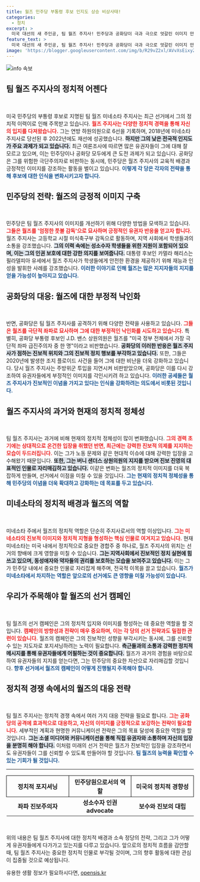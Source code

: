 ```yaml
---
title: 월즈 민주당 부통령 후보 인지도 상승 비상사태!
categories:
  - 정치
excerpt: >
  미국 대선의 새 주인공, 팀 월즈 주지사! 민주당과 공화당이 극과 극으로 엇갈린 이미지 만들기에 나섰다. 엄정한 지도자 vs 위험한 극단주의자, 과연 그의 진짜 모습은 무엇일까? 클릭하여 진실을 확인해보세요!
feature_text: >
  미국 대선의 새 주인공, 팀 월즈 주지사! 민주당과 공화당이 극과 극으로 엇갈린 이미지 만들기에 나섰다. 엄정한 지도자 vs 위험한 극단주의자, 과연 그의 진짜 모습은 무엇일까? 클릭하여 진실을 확인해보세요!
image: 'https://blogger.googleusercontent.com/img/b/R29vZ2xl/AVvXsEixyZcFfHzMRdzZMjFBmAUKJYCLCGyLL1o632UiGVXcaFdKo_bkvkuCioo0uUKlGfBVcT3P84aROyZIXSBEx3Aw5nCQ3pTgDom1WDC4m8eifvWiAmWEEVb4x6G_l8C0QH225ldMjyaFvpxGEBGNO37VmDTDMHGhJPq73UglMfDca1-0aw/s1600/blogspot.png'
---
```


<p><img src="https://blogger.googleusercontent.com/img/b/R29vZ2xl/AVvXsEixyZcFfHzMRdzZMjFBmAUKJYCLCGyLL1o632UiGVXcaFdKo_bkvkuCioo0uUKlGfBVcT3P84aROyZIXSBEx3Aw5nCQ3pTgDom1WDC4m8eifvWiAmWEEVb4x6G_l8C0QH225ldMjyaFvpxGEBGNO37VmDTDMHGhJPq73UglMfDca1-0aw/s1600/blogspot.png" alt="info 속보" /></p>

<h2 data-ke-size="size26">팀 월즈 주지사의 정치적 어젠다</h2>

<p data-ke-size="size16">&nbsp;</p>

<p>미국 민주당의 부통령 후보로 지명된 팀 월즈 미네소타 주지사는 최근 선거에서 그의 정치적 이력이로 인해 주목받고 있습니다. <b><span style="color: #ee2323;">월즈 주지사는 다양한 정치적 경력을 통해 자신의 입지를 다져왔습니다.</span></b> 그는 연방 하원의원으로 6선을 기록하며, 2018년에 미네소타 주지사로 당선된 후 2022년에도 재선에 성공했습니다. <b><span style="background-color: #21538527;">하지만 그의 낮은 전국적 인지도가 주요 과제가 되고 있습니다.</span></b> 최근 여론조사에 따르면 많은 유권자들이 그에 대해 잘 모르고 있으며, 이는 민주당이나 공화당 모두에게 큰 도전 과제가 되고 있습니다. 공화당은 그를 위험한 극단주의자로 비판하는 동시에, 민주당은 월즈 주지사의 교육적 배경과 긍정적인 이미지를 강조하는 활동을 벌이고 있습니다. <b><span style="color: #1a5490;">이렇게 각 당은 각자의 전략을 통해 후보에 대한 인식을 변화시키고자 합니다.</span></b></p>

<h2 data-ke-size="size26">민주당의 전략: 월즈의 긍정적 이미지 구축</h2>

<p data-ke-size="size16">&nbsp;</p>

<p>민주당은 팀 월즈 주지사의 이미지를 개선하기 위해 다양한 방법을 모색하고 있습니다. <b><span style="color: #ee2323;">그들은 월즈를 '엄정한 풋볼 감독'으로 묘사하며 긍정적인 유권자 반응을 얻고자 합니다.</span></b> 월즈 주지사는 고등학교 시절 미식축구부 감독으로 활동하며, 지역 사회에서 학생들과의 소통을 강조했습니다. <b><span style="background-color: #21538527;">그의 이력 속에는 성소수자 학생들을 위한 지원이 포함되어 있으며, 이는 그의 인권 보호에 대한 강한 의지를 보여줍니다.</span></b> 대통령 후보인 카멀라 해리스는 필라델피아 유세에서 월즈 주지사가 학생들에게 안전한 환경을 제공하기 위해 재능과 인성을 발휘한 사례를 강조했습니다. <b><span style="color: #1a5490;">이러한 이야기로 인해 월즈는 많은 지지자들의 지지를 얻을 가능성이 높아지고 있습니다.</span></b></p>

<h2 data-ke-size="size26">공화당의 대응: 월즈에 대한 부정적 낙인화</h2>

<p data-ke-size="size16">&nbsp;</p>

<p>반면, 공화당은 팀 월즈 주지사를 공격하기 위해 다양한 전략을 사용하고 있습니다. <b><span style="color: #ee2323;">그들은 월즈를 극단적 좌파로 묘사하며 그에 대한 부정적인 낙인화를 시도하고 있습니다.</span></b> 특별히, 공화당 부통령 후보인 J.D. 밴스 상원의원은 월즈를 "미국 정부 전체에서 가장 극단적 좌파 급진주의자 중 한 명"이라고 비판했습니다. <b><span style="background-color: #21538527;">공화당의 이러한 반응은 월즈 주지사가 점하는 진보적 위치와 그의 진보적 정치 행보를 부각하고 있습니다.</span></b> 또한, 그들은 2020년에 발생한 조지 플로이드 사건을 들어 그에 대한 비난을 더욱 강화하고 있습니다. 당시 월즈 주지사는 주방위군 투입을 지연시켜 비판받았으며, 공화당은 이를 다시 강조하여 유권자들에게 부정적인 이미지를 각인시키려 하고 있습니다. <b><span style="color: #1a5490;">이러한 공세들은 월즈 주지사가 진보적인 이념을 가지고 있다는 인식을 강화하려는 의도에서 비롯된 것입니다.</span></b></p>

<h2 data-ke-size="size26">월즈 주지사의 과거와 현재의 정치적 정체성</h2>

<p data-ke-size="size16">&nbsp;</p>

<p>팀 월즈 주지사는 과거에 비해 현재의 정치적 정체성이 많이 변화했습니다. <b><span style="color: #ee2323;">그의 경력 초기에는 상대적으로 온건한 입장을 취했던 반면, 최근에는 강력한 진보적 의제를 지지하는 모습이 두드러집니다.</span></b> 이는 그가 노동 문제와 같은 현대적 이슈에 대해 강력한 입장을 고수해왔기 때문입니다. <b><span style="background-color: #21538527;">또한, 그는 버니 샌더스 상원의원의 지지를 받으며 진보 진영의 대표적인 인물로 자리매김하고 있습니다.</span></b> 이같은 변화는 월즈의 정치적 이미지를 더욱 복잡하게 만들며, 선거에서 이점을 미칠 수 있을 것입니다. <b><span style="color: #1a5490;">그는 현재의 정치적 정체성을 통해 민주당의 이념을 더욱 확대하고 강화하는 데 목표를 두고 있습니다.</span></b></p>

<h2 data-ke-size="size26">미네소타의 정치적 배경과 월즈의 역할</h2>

<p data-ke-size="size16">&nbsp;</p>

<p>미네소타 주에서 월즈의 정치적 역할은 단순히 주지사로서의 역할 이상입니다. <b><span style="color: #ee2323;">그는 미네소타의 진보적 이미지와 정치적 지형을 형성하는 핵심 인물로 여겨지고 있습니다.</span></b> 현재 미네소타는 미국 내에서 정치적으로 중요한 경합주 중 하나로, 월즈 주지사의 위치는 선거의 향배에 크게 영향을 미칠 수 있습니다. <b><span style="background-color: #21538527;">그는 지역사회에서 진보적인 정치 실현에 힘쓰고 있으며, 동성애자와 약자들의 권리를 보호하는 모습을 보여주고 있습니다.</span></b> 이는 그가 민주당 내에서 중요한 인물로 자리잡게 해주며, 전국적 이목을 끌고 있습니다. <b><span style="color: #1a5490;">월즈가 미네소타에서 차지하는 역할은 앞으로의 선거에도 큰 영향을 미칠 가능성이 있습니다.</span></b></p>

<h2 data-ke-size="size26">우리가 주목해야 할 월즈의 선거 캠페인</h2>

<p data-ke-size="size16">&nbsp;</p>

<p>팀 월즈의 선거 캠페인은 그의 정치적 입지와 이미지를 형성하는 데 중요한 역할을 할 것입니다. <b><span style="color: #ee2323;">캠페인의 방향성과 전략이 매우 중요하며, 이는 각 당의 선거 전략과도 밀접한 관련이 있습니다.</span></b> 월즈의 캠페인은 그의 진보적인 성향을 부각시키는 동시에, 그를 신뢰할 수 있는 지도자로 포지셔닝하려는 노력이 필요합니다. <b><span style="background-color: #21538527;">측근들과의 소통과 강력한 정치적 메시지를 통해 유권자들에게 어필하는 것이 중요합니다.</span></b> 월즈가 과거의 경험을 바탕으로 하여 유권자들의 지지를 얻는다면, 그는 민주당의 중요한 자산으로 자리매김할 것입니다. <b><span style="color: #1a5490;">향후 선거에서 월즈의 캠페인이 어떻게 진행될지 주목해야 합니다.</span></b></p>

<h2 data-ke-size="size26">정치적 경쟁 속에서의 월즈의 대응 전략</h2>

<p data-ke-size="size16">&nbsp;</p>

<p>팀 월즈 주지사는 정치적 경쟁 속에서 여러 가지 대응 전략을 필요로 합니다. <b><span style="color: #ee2323;">그는 공화당의 공격에 효과적으로 대응하고, 자신의 이미지를 긍정적으로 보강하는 전략이 필요합니다.</span></b> 세부적인 계획과 현명한 커뮤니케이션 전략은 그의 목표 달성에 중요한 역할을 할 것입니다. <b><span style="background-color: #21538527;">그는 소셜 미디어와 커뮤니케이션을 통해 직접 유권자와 소통하며 자신의 입장을 분명히 해야 합니다.</span></b> 이처럼 미래의 선거 전략은 월즈가 진보적인 입장을 강조하면서도 유권자들이 그를 신뢰할 수 있도록 만들어야 할 것입니다. <b><span style="color: #1a5490;">팀 월즈의 능력을 확인할 수 있는 기회가 될 것입니다.</span></b></p>

<hr style="height:1px;">

<table style="width: 100%; border-collapse: collapse;">
  <tr>
    <th style="width: 33%; text-align: center; border: 1px solid #000;">정치적 포지셔닝</th>
    <th style="width: 33%; text-align: center; border: 1px solid #000;">민주당원으로서의 역할</th>
    <th style="width: 33%; text-align: center; border: 1px solid #000;">미국의 정치적 경향성</th>
  </tr>
  <tr>
    <td style="text-align: center; height: 17px;"><b>좌파 진보주의자</b></td>
    <td style="text-align: center; height: 17px;"><b>성소수자 인권 advocate</b></td>
    <td style="text-align: center; height: 17px;"><b>보수와 진보의 대립</b></td>
  </tr>
</table>

<p data-ke-size="size16">&nbsp;</p> 

<p>위의 내용은 팀 월즈 주지사에 대한 정치적 배경과 소속 정당의 전략, 그리고 그가 어떻게 유권자들에게 다가가고 있는지를 다루고 있습니다. 앞으로의 정치적 흐름을 감안할 때, 팀 월즈 주지사는 중요한 정치적 인물로 부각될 것이며, 그의 향후 활동에 대한 관심이 집중될 것으로 예상됩니다.</p>
유용한 생활 정보가 필요하시다면, <a href="https://opensis.kr" rel="dofollow">opensis.kr</a>


